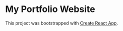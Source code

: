 # My Portfolio Website

This project was bootstrapped with [Create React App](https://github.com/facebook/create-react-app).
